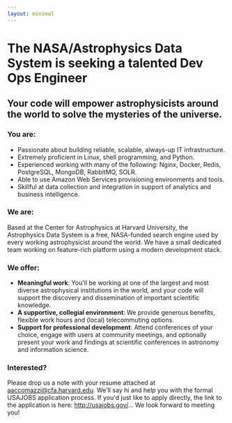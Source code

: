 ```yaml
---
layout: minimal
---
```


# **The NASA/Astrophysics Data System is seeking a talented Dev Ops Engineer**

## Your code will empower astrophysicists around the world to solve the mysteries of the universe.

### You are:
- Passionate about building reliable, scalable, always-up IT infrastructure.
- Extremely proficient in Linux, shell programming, and Python.
- Experienced working with many of the following: Nginx, Docker, Redis, PostgreSQL, MongoDB, RabbitMQ, SOLR.
- Able to use Amazon Web Services provisioning environments and tools.
- Skillful at data collection and integration in support of analytics and business intelligence.

### We are:
Based at the Center for Astrophysics at Harvard University, the Astrophysics Data System
is a free, NASA-funded search engine used by every working astrophysicist around the world. We have a small dedicated team
working on feature-rich platform using a modern development stack.

### We offer:
- **Meaningful work**: You'll be working at one of the largest and most diverse astrophysical institutions in the world, and your code will support the discovery and dissemination of important scientific knowledge.
- **A supportive, collegial environment**: We provide generous benefits, flexible work hours and (local) telecommuting options.
- **Support for professional development**: Attend conferences of your choice, engage with users at community meetings, and optionally present your work and findings at scientific conferences in astronomy and information science.

### Interested?
Please drop us a note with your resume attached at aaccomazzi@cfa.harvard.edu.
We'll say hi and help you with the formal USAJOBS application process. If you'd just like to apply directly, the link to the application is here: http://usajobs.gov/... We look forward to meeting you!
